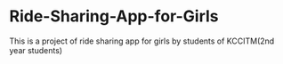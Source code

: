 # Ride-Sharing-App-for-Girls
This is a project of ride sharing app for girls by students of KCCITM(2nd year students)
